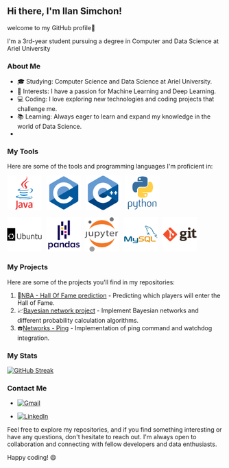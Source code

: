 ## Hi there, I'm Ilan Simchon! 
welcome to my GitHub profile👋

I'm a 3rd-year student pursuing a degree in Computer and Data Science at Ariel University

### About Me

- 🎓 Studying: Computer Science and Data Science at Ariel University.
- 🌱 Interests: I have a passion for Machine Learning and Deep Learning.
- 💻 Coding: I love exploring new technologies and coding projects that challenge me.
- 📚 Learning: Always eager to learn and expand my knowledge in the world of Data Science.
- 
### My Tools
Here are some of the tools and programming languages I'm proficient in:

<p align="left">
  <img src="https://github.com/devicons/devicon/blob/master/icons/java/java-original-wordmark.svg" alt="Java" width="80" height="80"/>&nbsp;&nbsp;
  <img src="https://github.com/devicons/devicon/blob/master/icons/c/c-original.svg" alt="C" width="80" height="80"/>&nbsp;&nbsp;
  <img src="https://github.com/devicons/devicon/blob/master/icons/cplusplus/cplusplus-original.svg" alt="C++" width="80" height="80"/>&nbsp;&nbsp;
  <img src="https://github.com/devicons/devicon/blob/master/icons/python/python-original-wordmark.svg" alt="Python" width="80" height="80"/>&nbsp;&nbsp;
</p>
<p align="left">
  <img src="https://github.com/devicons/devicon/blob/master/icons/ubuntu/ubuntu-plain-wordmark.svg" alt="Ubuntu" title="Ubuntu" width="80" height="80"/>&nbsp;&nbsp;
  <img src="https://github.com/devicons/devicon/blob/master/icons/pandas/pandas-original-wordmark.svg" title="Pandas" alt="Pandas" width="80" height="80"/>&nbsp;
  <img src="https://github.com/devicons/devicon/blob/master/icons/jupyter/jupyter-original-wordmark.svg" alt="Jupyter" title="Jupyter" width="80" height="80"/>&nbsp;&nbsp;
  <img src="https://github.com/devicons/devicon/blob/master/icons/mysql/mysql-original-wordmark.svg" alt="MySQL" width="80" height="80"/>&nbsp;&nbsp;
  <img src="https://github.com/devicons/devicon/blob/master/icons/git/git-original-wordmark.svg" title="Git" **alt="Git" width="80" height="80"/>
</p>


### My Projects
Here are some of the projects you'll find in my repositories:

1. 🏀[NBA - Hall Of Fame prediction](https://github.com/IlanSimchon/NBA-Hall-Of-Fame) - Predicting which players will enter the Hall of Fame.
2. 📈[Bayesian network project](https://github.com/IlanSimchon/BayesianNetwork-project) - Implement Bayesian networks and different probability calculation algorithms.
3. ☎️[Networks - Ping](https://github.com/IlanSimchon/Networks-4) - Implementation of ping command and watchdog integration.



### My Stats
[![GitHub Streak](http://github-readme-streak-stats.herokuapp.com?user=IlanSimchon&theme=dark&background=000000)](https://git.io/streak-stats)



### Contact Me
-  [![Gmail](https://img.shields.io/badge/Gmail-D14836?style=for-the-badge&logo=gmail&logoColor=white)](mailto:ilan.simchon12@gmail.com)
  
-  [![LinkedIn](https://img.shields.io/badge/LinkedIn-0077B5?style=for-the-badge&logo=linkedin&logoColor=white)](https://www.linkedin.com/in/אילן-שמחון-69a1b199)
                          
Feel free to explore my repositories, and if you find something interesting or have any questions, don't hesitate to reach out. I'm always open to collaboration and connecting with fellow developers and data enthusiasts.

Happy coding! 😄
